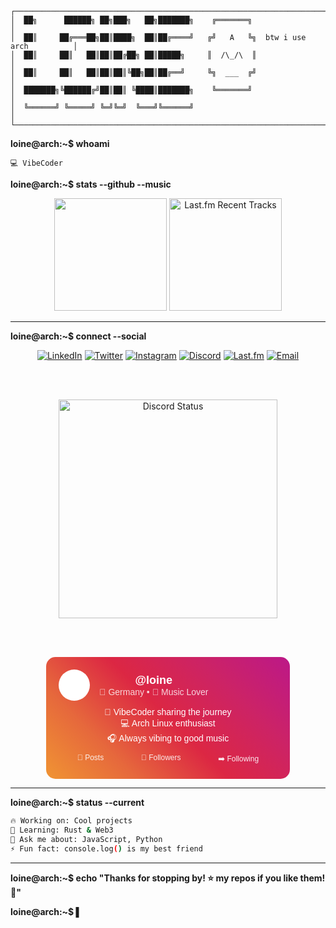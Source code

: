 ```
┌────────────────────────────────────────────────────────────────────────────────┐
│  ██╗      ██████╗ ██╗███╗   ██╗███████╗    ╔═══════╗                           │
│  ██║     ██╔═══██╗██║████╗  ██║██╔════╝   ╔╝   A   ╚╗  btw i use arch          │
│  ██║     ██║   ██║██║██╔██╗ ██║█████╗     ║  /\_/\  ║                          │
│  ██║     ██║   ██║██║██║╚██╗██║██╔══╝     ╚╗  ___  ╔╝                          │
│  ███████╗╚██████╔╝██║██║ ╚████║███████╗    ╚═══════╝                           │
│  ╚══════╝ ╚═════╝ ╚═╝╚═╝  ╚═══╝╚══════╝                                       │
└────────────────────────────────────────────────────────────────────────────────┘
```

**loine@arch:~$ whoami**
```
💻 VibeCoder
```

**loine@arch:~$ stats --github --music**

<div align="center">
  <img height="180em" src="https://github-readme-stats.vercel.app/api?username=l0ine&show_icons=true&theme=radical&include_all_commits=true&count_private=true"/>
  <img height="180em" src="https://lastfm-recently-played.vercel.app/api?user=Loine15&count=5&width=300" alt="Last.fm Recent Tracks"/>
</div>

---

**loine@arch:~$ connect --social**

<div align="center">

[![LinkedIn](https://img.shields.io/badge/LinkedIn-0077B5?style=for-the-badge&logo=linkedin&logoColor=white)](https://linkedin.com/in/loine)
[![Twitter](https://img.shields.io/badge/Twitter-1DA1F2?style=for-the-badge&logo=twitter&logoColor=white)](https://twitter.com/loine)
[![Instagram](https://img.shields.io/badge/Instagram-E4405F?style=for-the-badge&logo=instagram&logoColor=white&link=https://instagram.com/loine)](https://instagram.com/loine)
[![Discord](https://img.shields.io/badge/loine%231234-7289DA?style=for-the-badge&logo=discord&logoColor=white&link=https://discord.gg/loine)](https://discord.gg/loine)
[![Last.fm](https://img.shields.io/badge/Last.fm-D51007?style=for-the-badge&logo=lastdotfm&logoColor=white)](https://last.fm/user/Loine15)
[![Email](https://img.shields.io/badge/Email-D14836?style=for-the-badge&logo=gmail&logoColor=white)](mailto:loine@example.com)

<br><br>

<!-- Animated Discord Widget -->
<img src="https://lanyard.cnrad.dev/api/999276298432163891?theme=dark&bg=0d1117&animated=true&hideDiscrim=false&borderRadius=30px&idleMessage=Probably%20coding..." alt="Discord Status" width="350"/>

<br><br>

<!-- Instagram-Style Card -->
<div style="background: linear-gradient(45deg, #f09433 0%,#e6683c 25%,#dc2743 50%,#cc2366 75%,#bc1888 100%); padding: 20px; border-radius: 15px; color: white; font-family: Arial, sans-serif; max-width: 350px; margin: 10px auto;">
  <div style="display: flex; align-items: center; gap: 15px; margin-bottom: 10px;">
    <div style="width: 50px; height: 50px; background: white; border-radius: 50%; display: flex; align-items: center; justify-content: center; font-size: 24px;">📸</div>
    <div>
      <h3 style="margin: 0; font-size: 18px;">@loine</h3>
      <p style="margin: 0; opacity: 0.8; font-size: 14px;">📍 Germany • 🎵 Music Lover</p>
    </div>
  </div>
  <p style="margin: 10px 0; font-size: 14px;">🚀 VibeCoder sharing the journey<br>💻 Arch Linux enthusiast<br>🎧 Always vibing to good music</p>
  <div style="display: flex; justify-content: space-around; font-size: 12px; opacity: 0.9;">
    <span>📸 Posts</span>
    <span>👥 Followers</span>
    <span>➡️ Following</span>
  </div>
</div>

</div>

---

**loine@arch:~$ status --current**
```bash
🔥 Working on: Cool projects
🌱 Learning: Rust & Web3  
💬 Ask me about: JavaScript, Python
⚡ Fun fact: console.log() is my best friend
```

---

**loine@arch:~$ echo "Thanks for stopping by! ⭐ my repos if you like them! 🚀"**

**loine@arch:~$ ▌**
